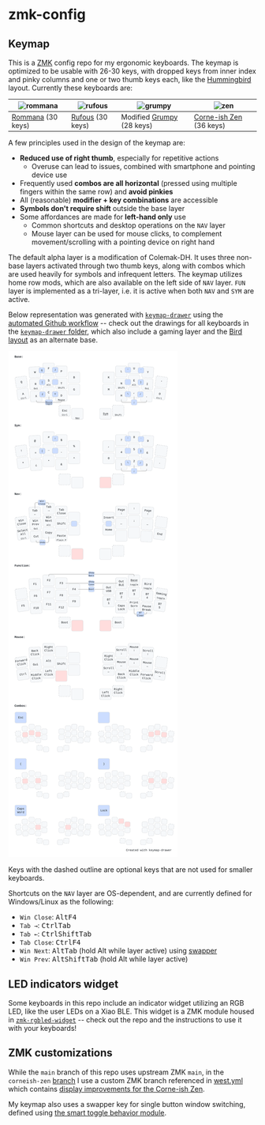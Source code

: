 # zmk-config

## Keymap

This is a [ZMK](https://zmk.dev) config repo for my ergonomic keyboards.
The keymap is optimized to be usable with 26-30 keys, with dropped keys from inner index and pinky columns and one or two thumb keys each,
like the [Hummingbird](https://github.com/jcmkk3/awesome-hummingbirds) layout.
Currently these keyboards are:

| <img alt="rommana" src="https://github.com/user-attachments/assets/37e15496-8543-4e1b-bdbf-23a1f3e83150" width="240"> | <img alt="rufous" src="https://github.com/user-attachments/assets/89f57eec-9929-42b7-a497-f207a2fa4282" width="240"> | <img alt="grumpy" src="https://github.com/user-attachments/assets/c0243e5c-6008-4664-ba89-2708b08e3565" width="240"> | <img alt="zen" src="https://github.com/user-attachments/assets/db295d04-eefd-4552-a73c-a26aacc976a5" width="240"> |
| - | - | - | - |
| [Rommana](https://github.com/AlaaSaadAbdo/Rommana) (30 keys) | [Rufous](https://github.com/jcmkk3/trochilidae#rufous) (30 keys) | Modified [Grumpy](https://github.com/caksoylar/Grumpy/tree/hummingbird-pinky) (28 keys) | [Corne-ish Zen](https://lowprokb.ca/products/corne-ish-zen) (36 keys) |

A few principles used in the design of the keymap are:
- **Reduced use of right thumb**, especially for repetitive actions
  - Overuse can lead to issues, combined with smartphone and pointing device use
- Frequently used **combos are all horizontal** (pressed using multiple fingers within the same row) and **avoid pinkies**
- All (reasonable) **modifier + key combinations** are accessible
- **Symbols don't require shift** outside the base layer 
- Some affordances are made for **left-hand only** use
  - Common shortcuts and desktop operations on the `NAV` layer
  - Mouse layer can be used for mouse clicks, to complement movement/scrolling with a pointing device on right hand

The default alpha layer is a modification of Colemak-DH.
It uses three non-base layers activated through two thumb keys, along with combos which are used heavily for symbols and infrequent letters.
The keymap utilizes home row mods, which are also available on the left side of `NAV` layer.
`FUN` layer is implemented as a tri-layer, i.e. it is active when both `NAV` and `SYM` are active.

Below representation was generated with [`keymap-drawer`](https://github.com/caksoylar/keymap-drawer) using the [automated Github workflow](https://github.com/caksoylar/keymap-drawer/tree/main#setting-up-an-automated-drawing-workflow)
-- check out the drawings for all keyboards in the [`keymap-drawer` folder](keymap-drawer/),
which also include a gaming layer and the [Bird layout](https://github.com/jcmkk3/bird-layout) as an alternate base.

![Keymap Representation](./keymap-drawer/keymapdb/keymap.svg?raw=true "Keymap Representation")

Keys with the dashed outline are optional keys that are not used for smaller keyboards.

Shortcuts on the `NAV` layer are OS-dependent, and are currently defined for Windows/Linux as the following:
- `Win Close`: <kbd>Alt</kbd><kbd>F4</kbd>
- `Tab →`: <kbd>Ctrl</kbd><kbd>Tab</kbd>
- `Tab ←`: <kbd>Ctrl</kbd><kbd>Shift</kbd><kbd>Tab</kbd>
- `Tab Close`: <kbd>Ctrl</kbd><kbd>F4</kbd>
- `Win Next`: <kbd>Alt</kbd><kbd>Tab</kbd> (hold Alt while layer active) using [swapper](#zmk-customizations)
- `Win Prev`: <kbd>Alt</kbd><kbd>Shift</kbd><kbd>Tab</kbd> (hold Alt while layer active)

## LED indicators widget

Some keyboards in this repo include an indicator widget utilizing an RGB LED, like the user LEDs on a Xiao BLE.
This widget is a ZMK module housed in [`zmk-rgbled-widget`](https://github.com/caksoylar/zmk-rgbled-widget) -- check out the repo and the instructions to use it with your keyboards!

## ZMK customizations

While the `main` branch of this repo uses upstream ZMK `main`, in the `corneish-zen` [branch](https://github.com/caksoylar/zmk-config/tree/corneish-zen) I use a custom ZMK branch referenced in [west.yml](config/west.yml) which contains [display improvements for the Corne-ish Zen](https://gist.github.com/caksoylar/c411313990978e1903c244f03039187a).

My keymap also uses a swapper key for single button window switching, defined using [the smart toggle behavior module](https://github.com/caksoylar/zmk-smart-toggle).
